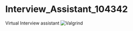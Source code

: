 # Interview_Assistant_104342
 Virtual Interview assistant
![Valgrind](https://github.com/HareeshU/Interview_Assistant_104342/workflows/Valgrind/badge.svg)
